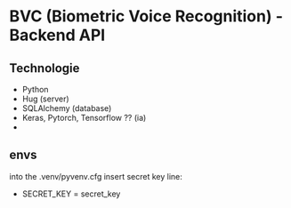 # BVC (Biometric Voice Recognition) - Backend API

## Technologie
- Python
- Hug (server)
- SQLAlchemy (database)
- Keras, Pytorch, Tensorflow ?? (ia) 
- 
## envs
into the .venv/pyvenv.cfg insert secret key line:
- SECRET_KEY = secret_key